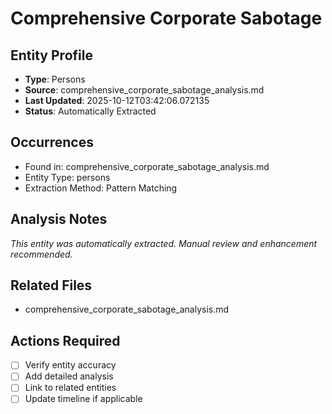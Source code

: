 # Comprehensive Corporate Sabotage

## Entity Profile
- **Type**: Persons
- **Source**: comprehensive_corporate_sabotage_analysis.md
- **Last Updated**: 2025-10-12T03:42:06.072135
- **Status**: Automatically Extracted

## Occurrences
- Found in: comprehensive_corporate_sabotage_analysis.md
- Entity Type: persons
- Extraction Method: Pattern Matching

## Analysis Notes
*This entity was automatically extracted. Manual review and enhancement recommended.*

## Related Files
- comprehensive_corporate_sabotage_analysis.md

## Actions Required
- [ ] Verify entity accuracy
- [ ] Add detailed analysis
- [ ] Link to related entities
- [ ] Update timeline if applicable
